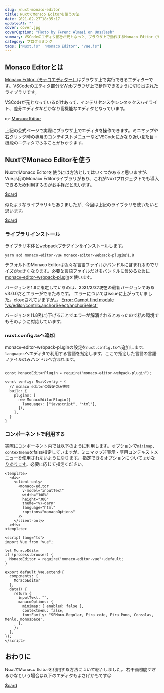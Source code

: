 ```yaml
---
slug: /nuxt-monaco-editor
title: NuxtでMonaco Editorを使う方法
date: 2021-02-27T18:35:17
updatedAt: ""
cover: cover.jpg
coverCaption: "Photo by Ferenc Almasi on Unsplash"
summary: VSCodeのエディタ部分が元となった、ブラウザ上で動作するMonaco Editor（モナコエディター）をNuxt.jsで使う方法。
category: プログラミング
tags: ["Nuxt.js", "Monaco Editor", "Vue.js"]
---
```


## Monaco Editorとは

[Monaco Editor（モナコエディター）](https://microsoft.github.io/monaco-editor/index.html)はブラウザ上で実行できるエディターです。VSCodeのエディタ部分をWebブラウザ上で動作できるように切り出されたライブラリです。

VSCodeが元となっているだけあって、インテリセンスやシンタックスハイライト、差分エディタなどかなり高機能なエディタとなっています。

👉 [Monaco Editor](https://microsoft.github.io/monaco-editor/index.html)

上記の公式ページで実際にブラウザ上でエディタを操作できます。ミニマップや右クリック時の専用のコンテキストメニューなどVSCodeにかなり近い見た目・機能のエディタであることがわかります。

## NuxtでMonaco Editorを使う

NuxtでMonaco Editorを使うには方法としてはいくつかあると思いますが、Vue.js用のMonaco Editorライブラリがあり、これがNuxtプロジェクトでも導入できるため利用するのがお手軽だと思います。

[$card](https://github.com/FE-Mars/monaco-editor-vue)

似たようなライブラリ↓もありましたが、今回は上記のライブラリを使いたいと思います。

[$card](https://github.com/egoist/vue-monaco)

### ライブラリインストール

ライブラリ本体とwebpackプラグインをインストールします。

```bash
yarn add monaco-editor-vue monaco-editor-webpack-plugin@1.8
```

デフォルトのMonaco Editorは色々な言語ファイルがバンドルに含まれるのでサイズが大きくなります。必要な言語ファイルだけをバンドルに含めるために[monaco-editor-webpack-plugin](https://github.com/Microsoft/monaco-editor-webpack-plugin)を使います。

バージョンを1.8に指定しているのは、2021/2/27現在の最新バージョンであるv3.0.0だとエラーがでるためです。
エラーについてはissueに上がっていました。closeされていますが。。
[Error: Cannot find module 'vs/editor/contrib/anchorSelect/anchorSelect'](https://github.com/microsoft/monaco-editor-webpack-plugin/issues/130)

バージョンを(1.8系に)下げることでエラーが解消されるとあったので私の環境でもそのように対応しています。

### nuxt.config.tsへ追加

monaco-editor-webpack-pluginの設定を`nuxt.config.ts`へ追加します。
`languages`へエディタで利用する言語を指定します。ここで指定した言語の言語ファイルのみバンドルへ含まれます。

```js{codeTitle:nuxt.config.ts}

const MonacoEditorPlugin = require("monaco-editor-webpack-plugin");

const config: NuxtConfig = {
  // monaco editorの設定のみ抜粋
  build: {
    plugins: [
      new MonacoEditorPlugin({
        languages: ["javascript", "html"],
      }),
    ],
  }
}
```

### コンポーネントで利用する

実際にコンポーネント内では以下のように利用します。オプションで`minimap`、`contextmenu`をfalse指定していますが、ミニマップ非表示・専用コンテキストメニューを使用されないようになります。
指定できるオプションについては[かなりあります](https://microsoft.github.io/monaco-editor/api/interfaces/monaco.editor.ieditorconstructionoptions.html)。必要に応じて指定ください。

```markup
<template>
  <div>
    <client-only>
      <monaco-editor
        v-model="inputText"
        width="100%"
        height="300"
        theme="vs-dark"
        language="html"
        :options="manacoOptions"
      />
    </client-only>
  <div>
<template>

<script lang="ts">
import Vue from "vue";

let MonacoEditor;
if (process.browser) {
  MonacoEditor = require("monaco-editor-vue").default;
}

export default Vue.extend({
  components: {
    MonacoEditor,
  },
  data() {
    return {
      inputText: "",
      manacoOptions: {
        minimap: { enabled: false },
        contextmenu: false,
        fontFamily: "SFMono-Regular, Fira code, Fira Mono, Consolas, Menlo, monospace",
      },
    };
  },
});
</script>
```

## おわりに

NuxtでMonaco Editorを利用する方法について紹介しました。
若干高機能すぎるかなという場合は以下のエディタもよさげかもです😉

[$card](https://github.com/ajaxorg/ace)